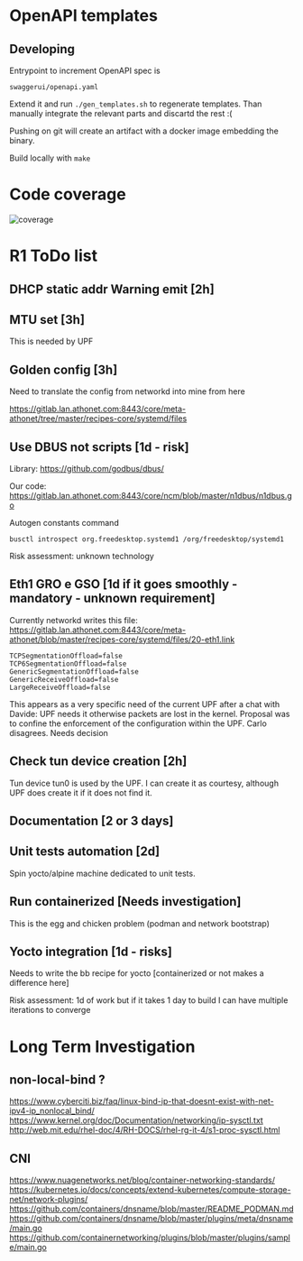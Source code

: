 # OpenAPI templates

## Developing

Entrypoint to increment OpenAPI spec is 

    swaggerui/openapi.yaml

Extend it and run `./gen_templates.sh` to regenerate templates. Than manually integrate the relevant parts and discartd the rest :(

Pushing on git will create an artifact with a docker image embedding the binary.

Build locally with `make`

# Code coverage

![coverage](https://gitlab.com/gitlab-org/gitlab/badges/master/coverage.svg?job=coverage)

# R1 ToDo list

## DHCP static addr Warning emit [2h]

## MTU set [3h]

This is needed by UPF

## Golden config [3h]

Need to translate the config from networkd into mine from here

https://gitlab.lan.athonet.com:8443/core/meta-athonet/tree/master/recipes-core/systemd/files

## Use DBUS not scripts [1d - risk]

Library: https://github.com/godbus/dbus/

Our code: https://gitlab.lan.athonet.com:8443/core/ncm/blob/master/n1dbus/n1dbus.go

Autogen constants command

    busctl introspect org.freedesktop.systemd1 /org/freedesktop/systemd1

Risk assessment: unknown technology

## Eth1 GRO e GSO [1d if it goes smoothly - mandatory - unknown requirement]

Currently networkd writes this file: https://gitlab.lan.athonet.com:8443/core/meta-athonet/blob/master/recipes-core/systemd/files/20-eth1.link

	TCPSegmentationOffload=false 
	TCP6SegmentationOffload=false 
	GenericSegmentationOffload=false 
	GenericReceiveOffload=false 
	LargeReceiveOffload=false

This appears as a very specific need of the current UPF after a chat with Davide: UPF needs it otherwise packets are lost in the kernel. Proposal was to confine the enforcement of the configuration within the UPF. Carlo disagrees. Needs decision

## Check tun device creation [2h]

Tun device tun0 is used by the UPF. I can create it as courtesy, although UPF does create it if it does not find it.

## Documentation [2 or 3 days]

## Unit tests automation [2d]

Spin yocto/alpine machine dedicated to unit tests.

## Run containerized [Needs investigation]

This is the egg and chicken problem (podman and network bootstrap)

## Yocto integration [1d - risks]

Needs to write the bb recipe for yocto [containerized or not makes a difference here]

Risk assessment: 1d of work but if it takes 1 day to build I can have multiple iterations to converge

# Long Term Investigation

## non-local-bind ?

https://www.cyberciti.biz/faq/linux-bind-ip-that-doesnt-exist-with-net-ipv4-ip_nonlocal_bind/
https://www.kernel.org/doc/Documentation/networking/ip-sysctl.txt
http://web.mit.edu/rhel-doc/4/RH-DOCS/rhel-rg-it-4/s1-proc-sysctl.html

## CNI
https://www.nuagenetworks.net/blog/container-networking-standards/
https://kubernetes.io/docs/concepts/extend-kubernetes/compute-storage-net/network-plugins/
https://github.com/containers/dnsname/blob/master/README_PODMAN.md
https://github.com/containers/dnsname/blob/master/plugins/meta/dnsname/main.go
https://github.com/containernetworking/plugins/blob/master/plugins/sample/main.go
